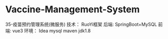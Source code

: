 # Vaccine-Management-System
35-疫苗预约管理系统(微服务)    技术：  RuoYi框架  后端: SpringBoot+MySQL  前端: vue3  环境： Idea mysql maven jdk1.8
